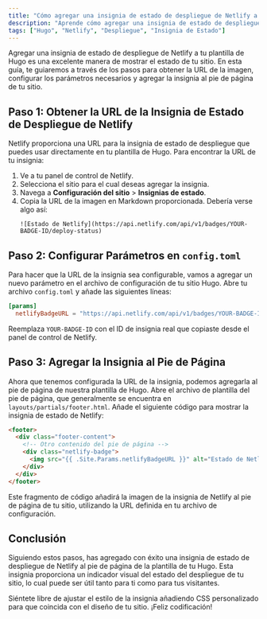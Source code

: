 ```yaml
---
title: "Cómo agregar una insignia de estado de despliegue de Netlify a la plantilla de Hugo"
description: "Aprende cómo agregar una insignia de estado de despliegue de Netlify a la plantilla de tu sitio web Hugo. Esta guía cubre cómo obtener la URL de la imagen, configurar parámetros y agregar la insignia al pie de página."
tags: ["Hugo", "Netlify", "Despliegue", "Insignia de Estado"]
---
```


Agregar una insignia de estado de despliegue de Netlify a tu plantilla de Hugo es una excelente manera de mostrar el estado de tu sitio. En esta guía, te guiaremos a través de los pasos para obtener la URL de la imagen, configurar los parámetros necesarios y agregar la insignia al pie de página de tu sitio.

## Paso 1: Obtener la URL de la Insignia de Estado de Despliegue de Netlify

Netlify proporciona una URL para la insignia de estado de despliegue que puedes usar directamente en tu plantilla de Hugo. Para encontrar la URL de tu insignia:

1. Ve a tu panel de control de Netlify.
2. Selecciona el sitio para el cual deseas agregar la insignia.
3. Navega a **Configuración del sitio** > **Insignias de estado**.
4. Copia la URL de la imagen en Markdown proporcionada. Debería verse algo así:
   ```
   ![Estado de Netlify](https://api.netlify.com/api/v1/badges/YOUR-BADGE-ID/deploy-status)
   ```

## Paso 2: Configurar Parámetros en `config.toml`

Para hacer que la URL de la insignia sea configurable, vamos a agregar un nuevo parámetro en el archivo de configuración de tu sitio Hugo. Abre tu archivo `config.toml` y añade las siguientes líneas:

```toml
[params]
  netlifyBadgeURL = "https://api.netlify.com/api/v1/badges/YOUR-BADGE-ID/deploy-status"
```

Reemplaza `YOUR-BADGE-ID` con el ID de insignia real que copiaste desde el panel de control de Netlify.

## Paso 3: Agregar la Insignia al Pie de Página

Ahora que tenemos configurada la URL de la insignia, podemos agregarla al pie de página de nuestra plantilla de Hugo. Abre el archivo de plantilla del pie de página, que generalmente se encuentra en `layouts/partials/footer.html`. Añade el siguiente código para mostrar la insignia de estado de Netlify:

```html
<footer>
  <div class="footer-content">
    <!-- Otro contenido del pie de página -->
    <div class="netlify-badge">
      <img src="{{ .Site.Params.netlifyBadgeURL }}" alt="Estado de Netlify">
    </div>
  </div>
</footer>
```

Este fragmento de código añadirá la imagen de la insignia de Netlify al pie de página de tu sitio, utilizando la URL definida en tu archivo de configuración.

## Conclusión

Siguiendo estos pasos, has agregado con éxito una insignia de estado de despliegue de Netlify al pie de página de la plantilla de tu Hugo. Esta insignia proporciona un indicador visual del estado del despliegue de tu sitio, lo cual puede ser útil tanto para ti como para tus visitantes.

Siéntete libre de ajustar el estilo de la insignia añadiendo CSS personalizado para que coincida con el diseño de tu sitio. ¡Feliz codificación!